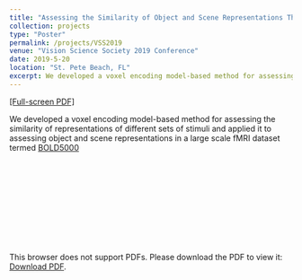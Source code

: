 ```yaml
---
title: "Assessing the Similarity of Object and Scene Representations Through Cross-Validated Voxel Encoding Models"
collection: projects
type: "Poster"
permalink: /projects/VSS2019
venue: "Vision Science Society 2019 Conference"
date: 2019-5-20
location: "St. Pete Beach, FL"
excerpt: We developed a voxel encoding model-based method for assessing the similarity of representations of different sets of stimuli and applied it to assessing object and scene representations in a large scale fMRI dataset termed [BOLD5000](https://bold5000.github.io/)
---
```


[[Full-screen PDF]](http://nblauch.github.io/files/blauch_VSS2019_objects-scenes_poster.pdf)

We developed a voxel encoding model-based method for assessing the similarity of representations of different sets of stimuli and applied it to assessing object and scene representations in a large scale fMRI dataset termed [BOLD5000](https://bold5000.github.io/)

<object data="/files/blauch_VSS2019_objects-scenes_poster.pdf" type="application/pdf" width="1000px" height="563px">
    <embed src="http://nblauch.github.io/files/blauch_VSS2019_objects-scenes_poster.pdf">
        <p>This browser does not support PDFs. Please download the PDF to view it: <a href="http://nblauch.github.io/files/blauch_VSS2019_objects-scenes_poster.pdf">Download PDF</a>.</p>
    </embed>
</object>
